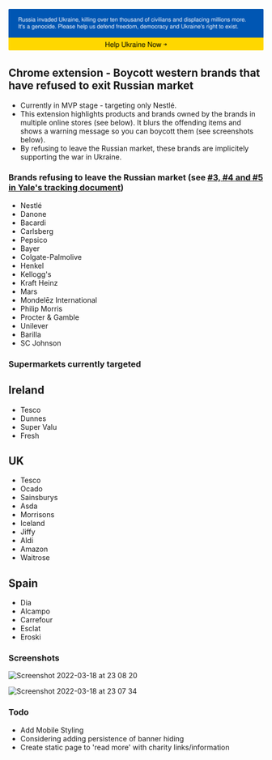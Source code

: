 [![Stand With Ukraine](https://raw.githubusercontent.com/vshymanskyy/StandWithUkraine/main/banner2-direct.svg)](https://vshymanskyy.github.io/StandWithUkraine)

## Chrome extension - Boycott western brands that have refused to exit Russian market

- Currently in MVP stage - targeting only Nestlé.
- This extension highlights products and brands owned by the brands in multiple online stores (see below). It blurs the offending items and shows a warning message so you can boycott them (see screenshots below).
- By refusing to leave the Russian market, these brands are implicitely supporting the war in Ukraine.

### Brands refusing to leave the Russian market (see [#3, #4 and #5 in Yale's tracking document](https://som.yale.edu/story/2022/over-400-companies-have-withdrawn-russia-some-remain))

- Nestlé
- Danone
- Bacardi
- Carlsberg
- Pepsico
- Bayer
- Colgate-Palmolive
- Henkel
- Kellogg's
- Kraft Heinz
- Mars
- Mondelēz International
- Philip Morris
- Procter & Gamble
- Unilever
- Barilla
- SC Johnson

### Supermarkets currently targeted

## Ireland

- Tesco
- Dunnes
- Super Valu
- Fresh

## UK

- Tesco
- Ocado
- Sainsburys
- Asda
- Morrisons
- Iceland
- Jiffy
- Aldi
- Amazon
- Waitrose

## Spain

- Dia
- Alcampo
- Carrefour
- Esclat
- Eroski

### Screenshots

![Screenshot 2022-03-18 at 23 08 20](https://user-images.githubusercontent.com/49898713/159095686-7a72a1d7-347c-42bb-8613-ec8f9bfc1c93.png)

![Screenshot 2022-03-18 at 23 07 34](https://user-images.githubusercontent.com/49898713/159095700-ff74b706-5d46-4e26-9880-00d6fcc7f711.png)

### Todo

- Add Mobile Styling
- Considering adding persistence of banner hiding
- Create static page to 'read more' with charity links/information
